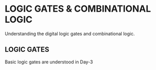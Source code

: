 # LOGIC GATES & COMBINATIONAL LOGIC
   Understanding the digital logic gates and combinational logic.
## LOGIC GATES 
   Basic logic gates are understood in Day-3  
